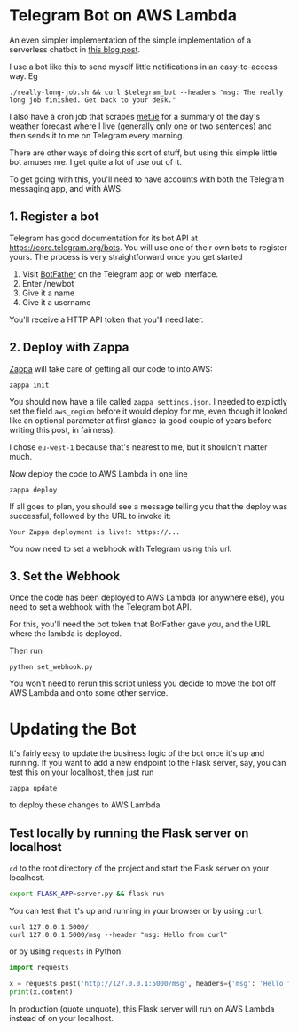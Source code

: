 # Telegram Bot on AWS Lambda

An even simpler implementation of the simple implementation of a serverless chatbot in
[this blog post](https://www.developintelligence.com/blog/2017/08/building-serverless-chatbot-aws-zappa-telegram-api-ai/).

I use a bot like this to send myself little notifications in an easy-to-access way. Eg
```
./really-long-job.sh && curl $telegram_bot --headers "msg: The really long job finished. Get back to your desk."
```
I also have a cron job that scrapes [met.ie](https://met.ie) for a summary of the day's
weather forecast where I live (generally only one or two sentences) and then sends it to me on Telegram every morning.

There are other ways of doing this sort of stuff, but using this simple little bot amuses me.
I get quite a lot of use out of it.

To get going with this, you'll need to have accounts with both the Telegram messaging app, and with AWS.

## 1. Register a bot

Telegram has good documentation for its bot API at https://core.telegram.org/bots.
You will use one of their own bots to register yours. The process is very straightforward once you get started

 1. Visit [BotFather](https://telegram.me/botfather) on the Telegram app or web interface.
 2. Enter /newbot
 3. Give it a name
 4. Give it a username

You'll receive a HTTP API token that you'll need later.

## 2. Deploy with Zappa

[Zappa](https://github.com/Miserlou/Zappa) will take care of getting all our code to into AWS:
```
zappa init
```

You should now have a file called `zappa_settings.json`. I needed to explictly set the field `aws_region`
before it would deploy for me, even though it looked like an optional parameter at first glance
(a good couple of years before writing this post, in fairness).

I chose `eu-west-1` because that's nearest to me, but it shouldn't matter much.

Now deploy the code to AWS Lambda in one line
```
zappa deploy
```
If all goes to plan, you should see a message telling you that the deploy was successful, followed by the URL to invoke it:
```
Your Zappa deployment is live!: https://...
```
You now need to set a webhook with Telegram using this url.

## 3. Set the Webhook

Once the code has been deployed to AWS Lambda (or anywhere else), you need to set a webhook with
the Telegram bot API.

For this, you'll need the bot token that BotFather gave you, and the URL where the lambda is deployed.

Then run
```
python set_webhook.py
```
You won't need to rerun this script unless you decide to move the bot off AWS Lambda and onto some other service.

# Updating the Bot

It's fairly easy to update the business logic of the bot once it's up and running. If you want to add a new endpoint to
the Flask server, say, you can test this on your localhost, then just run
```
zappa update
```
to deploy these changes to AWS Lambda.

## Test locally by running the Flask server on localhost

`cd` to the root directory of the project and start the Flask server on your localhost.
```sh
export FLASK_APP=server.py && flask run
```

You can test that it's up and running in your browser or by using `curl`:
```
curl 127.0.0.1:5000/
curl 127.0.0.1:5000/msg --header "msg: Hello from curl"
```

or by using `requests` in Python:
```python
import requests

x = requests.post('http://127.0.0.1:5000/msg', headers={'msg': 'Hello from requests'})
print(x.content)
```

In production (quote unquote), this Flask server will run on AWS Lambda instead of on your localhost.



